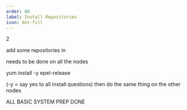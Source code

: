 ```yaml
---
order: 80
label: Install Repositories
icon: dot-fill
---
```


2

add some repositories in

needs to be done on all the nodes

yum install -y epel-release


(-y = say yes to all install questions) 
then do the same thing on the other nodes


ALL BASIC SYSTEM PREP DONE
